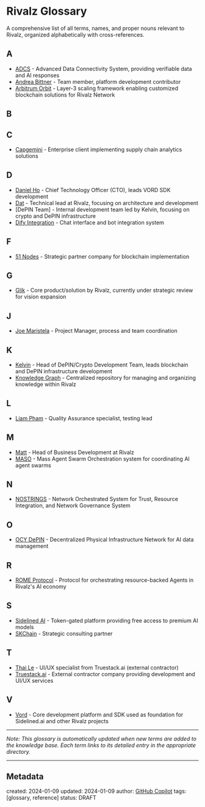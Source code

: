 # Rivalz Glossary

A comprehensive list of all terms, names, and proper nouns relevant to Rivalz, organized alphabetically with cross-references.

## A
- [ADCS](/NAMES_AND_TERMS/technologies/adcs.md) - Advanced Data Connectivity System, providing verifiable data and AI responses
- [Andrea Bittner](/NAMES_AND_TERMS/people/andrea-bittner.md) - Team member, platform development contributor
- [Arbitrum Orbit](/NAMES_AND_TERMS/technologies/arbitrum-orbit.md) - Layer-3 scaling framework enabling customized blockchain solutions for Rivalz Network

## B

## C
- [Capgemini](/NAMES_AND_TERMS/clients/capgemini.md) - Enterprise client implementing supply chain analytics solutions

## D
- [Daniel Ho](/NAMES_AND_TERMS/people/daniel-ho.md) - Chief Technology Officer (CTO), leads VORD SDK development
- [Dat](/NAMES_AND_TERMS/people/dat.md) - Technical lead at Rivalz, focusing on architecture and development
- [DePIN Team] - Internal development team led by Kelvin, focusing on crypto and DePIN infrastructure
- [Dify Integration](/NAMES_AND_TERMS/technologies/dify-integration.md) - Chat interface and bot integration system

## F
- [51 Nodes](/NAMES_AND_TERMS/companies/51-nodes.md) - Strategic partner company for blockchain implementation

## G
- [Glik](/NAMES_AND_TERMS/products/glik.md) - Core product/solution by Rivalz, currently under strategic review for vision expansion

## J
- [Joe Maristela](/NAMES_AND_TERMS/people/joe-maristela.md) - Project Manager, process and team coordination

## K
- [Kelvin](/NAMES_AND_TERMS/people/kelvin.md) - Head of DePIN/Crypto Development Team, leads blockchain and DePIN infrastructure development
- [Knowledge Graph](/NAMES_AND_TERMS/technologies/knowledge-graph.md) - Centralized repository for managing and organizing knowledge within Rivalz

## L
- [Liam Pham](/NAMES_AND_TERMS/people/liam-pham.md) - Quality Assurance specialist, testing lead

## M
- [Matt](/NAMES_AND_TERMS/people/matt.md) - Head of Business Development at Rivalz
- [MASO](/NAMES_AND_TERMS/technologies/maso.md) - Mass Agent Swarm Orchestration system for coordinating AI agent swarms

## N
- [NOSTRINGS](/NAMES_AND_TERMS/technologies/nostrings.md) - Network Orchestrated System for Trust, Resource Integration, and Network Governance System

## O
- [OCY DePIN](/NAMES_AND_TERMS/technologies/ocy-depin.md) - Decentralized Physical Infrastructure Network for AI data management

## R
- [ROME Protocol](/NAMES_AND_TERMS/technologies/rome-protocol.md) - Protocol for orchestrating resource-backed Agents in Rivalz's AI economy

## S
- [Sidelined AI](/NAMES_AND_TERMS/products/sidelined-ai.md) - Token-gated platform providing free access to premium AI models
- [SKChain](/NAMES_AND_TERMS/companies/skchain.md) - Strategic consulting partner

## T
- [Thai Le](/NAMES_AND_TERMS/people/thai-le.md) - UI/UX specialist from Truestack.ai (external contractor)
- [Truestack.ai](/NAMES_AND_TERMS/companies/truestack.md) - External contractor company providing development and UI/UX services

## V
- [Vord](/NAMES_AND_TERMS/technologies/vord.md) - Core development platform and SDK used as foundation for Sidelined.ai and other Rivalz projects

---
*Note: This glossary is automatically updated when new terms are added to the knowledge base. Each term links to its detailed entry in the appropriate directory.*

---
## Metadata
created: 2024-01-09
updated: 2024-01-09
author: [GitHub Copilot](https://github.com/features/copilot)
tags: [glossary, reference]
status: DRAFT